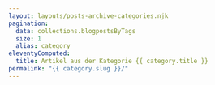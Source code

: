 ```yaml
---
layout: layouts/posts-archive-categories.njk
pagination:
  data: collections.blogpostsByTags
  size: 1
  alias: category
eleventyComputed:
  title: Artikel aus der Kategorie {{ category.title }}
permalink: "{{ category.slug }}/"
---
```

